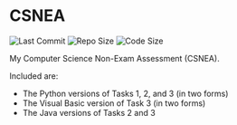 # CSNEA

![Last Commit](https://img.shields.io/github/last-commit/DoctorDalek1963/CSNEA)
![Repo Size](https://img.shields.io/github/repo-size/DoctorDalek1963/CSNEA)
![Code Size](https://img.shields.io/github/languages/code-size/DoctorDalek1963/CSNEA)

My Computer Science Non-Exam Assessment (CSNEA).

Included are:
- The Python versions of Tasks 1, 2, and 3 (in two forms)
- The Visual Basic version of Task 3 (in two forms)
- The Java versions of Tasks 2 and 3

